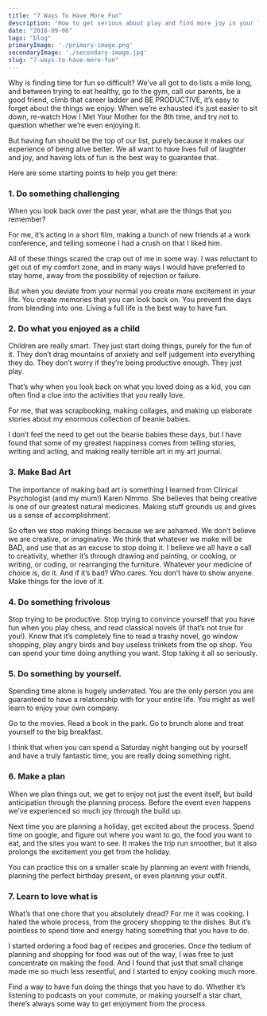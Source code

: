 ```yaml
---
title: "7 Ways To Have More Fun"
description: "How to get serious about play and find more joy in your life"
date: "2018-09-06"
tags: "blog"
primaryImage: './primary-image.png'
secondaryImage: './secondary-image.jpg'
slug: "7-ways-to-have-more-fun"
---
```


Why is finding time for fun so difficult? We’ve all got to do lists a mile long, and between trying to eat healthy, go to the gym, call our parents, be a good friend, climb that career ladder and BE PRODUCTIVE, it’s easy to forget about the things we enjoy. When we’re exhausted it’s just easier to sit down, re-watch How I Met Your Mother for the 8th time, and try not to question whether we’re even enjoying it.

But having fun should be the top of our list, purely because it makes our experience of being alive better. We all want to have lives full of laughter and joy, and having lots of fun is the best way to guarantee that.

Here are some starting points to help you get there:

<h3>1. Do something challenging</h3>

When you look back over the past year, what are the things that you remember?

 For me, it’s acting in a short film, making a bunch of new friends at a work conference, and telling someone I had a crush on that I liked him.

All of these things scared the crap out of me in some way. I was reluctant to get out of my comfort zone, and in many ways I would have preferred to stay home, away from the possibility of rejection or failure.

But when you deviate from your normal you create more excitement in your life. You create memories that you can look back on. You prevent the days from blending into one. Living a full life is the best way to have fun.

<h3>2. Do what you enjoyed as a child</h3>

Children are really smart. They just start doing things, purely for the fun of it. They don’t drag mountains of anxiety and self judgement into everything they do. They don’t worry if they’re being productive enough. They just play.

That’s why when you look back on what you loved doing as a kid, you can often find a clue into the activities that you really love.

For me, that was scrapbooking, making collages, and making up elaborate stories about my enormous collection of beanie babies.

I don’t feel the need to get out the beanie babies these days, but I have found that some of my greatest happiness comes from telling stories, writing and acting, and making really terrible art in my art journal.

<h3>3. Make Bad Art </h3>

The importance of making bad art is something I learned from Clinical Psychologist (and my mum!) Karen Nimmo. She believes that being creative is one of our greatest natural medicines.
Making stuff grounds us and gives us a sense of accomplishment.

So often we stop making things because we are ashamed. We don’t believe we are creative, or imaginative. We think that whatever we make will be BAD, and use that as an excuse to stop doing it.
I believe we all have a call to creativity, whether it’s through drawing and painting, or cooking, or writing, or coding, or rearranging the furniture. Whatever your medicine of choice is, do it. And if it’s bad? Who cares. You don’t have to show anyone. Make things for the love of it.

<h3> 4. Do something frivolous </h3>

Stop trying to be productive. Stop trying to convince yourself that you have fun when you play chess, and read classical novels (if that’s not true for you!). Know that it’s completely fine to read a trashy novel, go window shopping, play angry birds and buy useless trinkets from the op shop. You can spend your time doing anything you want. Stop taking it all so seriously.

<h3> 5. Do something by yourself.</h3>

Spending time alone is hugely underrated. You are the only person you are guaranteed to have a relationship with for your entire life. You might as well learn to enjoy your own company.

Go to the movies. Read a book in the park. Go to brunch alone and treat yourself to the big breakfast.

I think that when you can spend a Saturday night hanging out by yourself and have a truly fantastic time, you are really doing something right.

<h3> 6. Make a plan </h3>

When we plan things out, we get to enjoy not just the event itself, but build anticipation through the planning process. Before the event even happens we’ve experienced so much joy through the build up.

Next time you are planning a holiday, get excited about the process. Spend time on google, and figure out where you want to go, the food you want to eat, and the sites you want to see. It makes the trip run smoother, but it also prolongs the excitement you get from the holiday.

You can practice this on a smaller scale by planning an event with friends, planning the perfect birthday present, or even planning your outfit.

<h3> 7. Learn to love what is </h3>

What’s that one chore that you absolutely dread? For me it was cooking. I hated the whole process, from the grocery shopping to the dishes. But it’s pointless to spend time and energy hating something that you have to do.

I started ordering a food bag of recipes and groceries. Once the tedium of planning and shopping for food was out of the way, I was free to just concentrate on making the food. And I found that just that small change made me so much less resentful, and I started to enjoy cooking much more.

Find a way to have fun doing the things that you have to do. Whether it’s listening to podcasts on your commute, or making yourself a star chart, there’s always some way to get enjoyment from the process.
